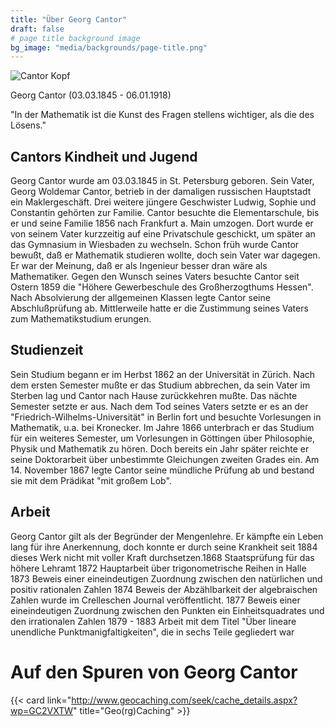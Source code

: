 ```yaml
---
title: "Über Georg Cantor"
draft: false
# page title background image
bg_image: "media/backgrounds/page-title.png"
---
```


![Cantor Kopf](/media/about/cantor-kopf.png)

Georg Cantor (03.03.1845 - 06.01.1918)

"In der Mathematik ist die Kunst des Fragen stellens wichtiger, als die des Lösens."

## Cantors Kindheit und Jugend
Georg Cantor wurde am 03.03.1845 in St. Petersburg geboren. Sein Vater, Georg Woldemar Cantor, betrieb in der damaligen russischen Hauptstadt ein Maklergeschäft. Drei weitere jüngere Geschwister Ludwig, Sophie und Constantin gehörten zur Familie.
Cantor besuchte die Elementarschule, bis er und seine Familie 1856 nach Frankfurt a. Main umzogen. Dort wurde er von seinem Vater kurzzeitig auf eine Privatschule geschickt, um später an das Gymnasium in Wiesbaden zu wechseln. Schon früh wurde Cantor bewußt, daß er Mathematik studieren wollte, doch sein Vater war dagegen. Er war der Meinung, daß er als Ingenieur besser dran wäre als Mathematiker. Gegen den Wunsch seines Vaters besuchte Cantor seit Ostern 1859 die "Höhere Gewerbeschule des Großherzogthums Hessen". Nach Absolvierung der allgemeinen Klassen legte Cantor seine Abschlußprüfung ab. Mittlerweile hatte er die Zustimmung seines Vaters zum Mathematikstudium erungen.

## Studienzeit
Sein Studium begann er im Herbst 1862 an der Universität in Zürich. Nach dem ersten Semester mußte er das Studium abbrechen, da sein Vater im Sterben lag und Cantor nach Hause zurückkehren mußte. Das nächte Semester setzte er aus. Nach dem Tod seines Vaters setzte er es an der "Friedrich-Wilhelms-Universität" in Berlin fort und besuchte Vorlesungen in Mathematik, u.a. bei Kronecker. Im Jahre 1866 unterbrach er das Studium für ein weiteres Semester, um Vorlesungen in Göttingen über Philosophie, Physik und Mathematik zu hören. Doch bereits ein Jahr später reichte er seine Doktorarbeit über unbestimmte Gleichungen zweiten Grades ein. Am 14. November 1867 legte Cantor seine mündliche Prüfung ab und bestand sie mit dem Prädikat "mit großem Lob".

## Arbeit
Georg Cantor gilt als der Begründer der Mengenlehre. Er kämpfte ein Leben lang für ihre Anerkennung, doch konnte er durch seine Krankheit seit 1884 dieses Werk nicht mit voller Kraft durchsetzen.1868 Staatsprüfung für das höhere Lehramt
1872 Hauptarbeit über trigonometrische Reihen in Halle
1873 Beweis einer eineindeutigen Zuordnung zwischen den natürlichen und positiv rationalen Zahlen
1874 Beweis der Abzählbarkeit der algebraischen Zahlen wurde im Crelleschen Journal veröffentlicht.
1877 Beweis einer eineindeutigen Zuordnung zwischen den Punkten ein Einheitsquadrates und den irrationalen Zahlen
1879 - 1883 Arbeit mit dem Titel "Über lineare unendliche Punktmanigfaltigkeiten", die in sechs Teile gegliedert war

# Auf den Spuren von Georg Cantor

{{< card link="http://www.geocaching.com/seek/cache_details.aspx?wp=GC2VXTW" title="Geo(rg)Caching" >}}
